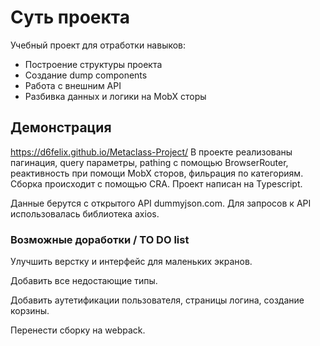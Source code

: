 # Суть проекта
Учебный проект для отработки навыков:
- Построение структуры проекта
- Создание dump components
- Работа с внешним API
- Разбивка данных и логики на MobX сторы

## Демонстрация
https://d6felix.github.io/Metaclass-Project/
В проекте реализованы пагинация, query параметры, pathing с помощью BrowserRouter, реактивность при помощи MobX сторов, фильрация по категориям.
Сборка происходит с помощью CRA. Проект написан на Typescript.

Данные берутся с открытого API dummyjson.com. 
Для запросов к API использовалась библиотека axios.

### Возможные доработки / TO DO list
Улучшить верстку и интерфейс для маленьких экранов.

Добавить все недостающие типы.

Добавить аутетификации пользователя, страницы логина, создание корзины.

Перенести сборку на webpack.